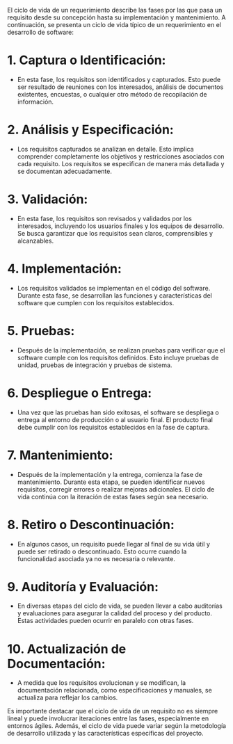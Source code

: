 El ciclo de vida de un requerimiento describe las fases por las que pasa un requisito desde su concepción hasta su implementación y mantenimiento. A continuación, se presenta un ciclo de vida típico de un requerimiento en el desarrollo de software:

# 1. **Captura o Identificación:**
   - En esta fase, los requisitos son identificados y capturados. Esto puede ser resultado de reuniones con los interesados, análisis de documentos existentes, encuestas, o cualquier otro método de recopilación de información.

# 2. **Análisis y Especificación:**
   - Los requisitos capturados se analizan en detalle. Esto implica comprender completamente los objetivos y restricciones asociados con cada requisito. Los requisitos se especifican de manera más detallada y se documentan adecuadamente.

# 3. **Validación:**
   - En esta fase, los requisitos son revisados y validados por los interesados, incluyendo los usuarios finales y los equipos de desarrollo. Se busca garantizar que los requisitos sean claros, comprensibles y alcanzables.

# 4. **Implementación:**
   - Los requisitos validados se implementan en el código del software. Durante esta fase, se desarrollan las funciones y características del software que cumplen con los requisitos establecidos.

# 5. **Pruebas:**
   - Después de la implementación, se realizan pruebas para verificar que el software cumple con los requisitos definidos. Esto incluye pruebas de unidad, pruebas de integración y pruebas de sistema.

# 6. **Despliegue o Entrega:**
   - Una vez que las pruebas han sido exitosas, el software se despliega o entrega al entorno de producción o al usuario final. El producto final debe cumplir con los requisitos establecidos en la fase de captura.

# 7. **Mantenimiento:**
   - Después de la implementación y la entrega, comienza la fase de mantenimiento. Durante esta etapa, se pueden identificar nuevos requisitos, corregir errores o realizar mejoras adicionales. El ciclo de vida continúa con la iteración de estas fases según sea necesario.

# 8. **Retiro o Descontinuación:**
   - En algunos casos, un requisito puede llegar al final de su vida útil y puede ser retirado o descontinuado. Esto ocurre cuando la funcionalidad asociada ya no es necesaria o relevante.

# 9. **Auditoría y Evaluación:**
   - En diversas etapas del ciclo de vida, se pueden llevar a cabo auditorías y evaluaciones para asegurar la calidad del proceso y del producto. Estas actividades pueden ocurrir en paralelo con otras fases.

# 10. **Actualización de Documentación:**
   - A medida que los requisitos evolucionan y se modifican, la documentación relacionada, como especificaciones y manuales, se actualiza para reflejar los cambios.

Es importante destacar que el ciclo de vida de un requisito no es siempre lineal y puede involucrar iteraciones entre las fases, especialmente en entornos ágiles. Además, el ciclo de vida puede variar según la metodología de desarrollo utilizada y las características específicas del proyecto.